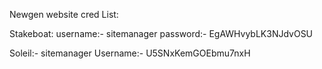 Newgen website cred List:

Stakeboat: 
username:- sitemanager
password:- EgAWHvybLK3NJdvOSU

Soleil:- sitemanager 
Username:- U5SNxKemGOEbmu7nxH

